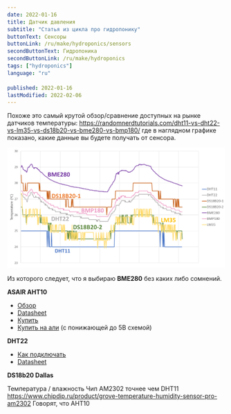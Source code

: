 ```yaml
---
date: 2022-01-16
title: Датчик давления
subtitle: "Статья из цикла про гидропонику"
buttonText: Сенсоры
buttonLink: /ru/make/hydroponics/sensors
secondButtonText: Гидропоника
secondButtonLink: /ru/make/hydroponics
tags: ["hydroponics"]
language: "ru"

published: 2022-01-16
lastModified: 2022-02-06
---
```


Похоже это самый крутой обзор/сравнение доступных на рынке датчиков температуры: https://randomnerdtutorials.com/dht11-vs-dht22-vs-lm35-vs-ds18b20-vs-bme280-vs-bmp180/
где в наглядном графике показано, какие данные вы будете получать от сенсора.

![График показания разеых датчиков температур](temperature-sensors.webp)

Из которого следует, что я выбираю **BME280** без каких либо сомнений.


**ASAIR AHT10**
- [Обзор](https://elchupanibrei.livejournal.com/53764.html)
- [Datasheet](https://server4.eca.ir/eshop/AHT10/Aosong_AHT10_en_draft_0c.pdf)
- [Купить](https://www.chipdip.ru/product1/8007154405)
- [Купить на али](https://aliexpress.ru/item/4000125526434.html) (с понижающей до 5В схемой)

**DHT22**
- [Как подключать](https://www.mouser.com/datasheet/2/737/dht-932870.pdf)
- [Datasheet](https://files.seeedstudio.com/wiki/Grove-Temperature_and_Humidity_Sensor_Pro/res/AM2302-EN.pdf)


**DS18b20 Dallas**


Температура / влажность
Чип AM2302 точнее чем DHT11
https://www.chipdip.ru/product/grove-temperature-humidity-sensor-pro-am2302
Говорят, что AHT10 